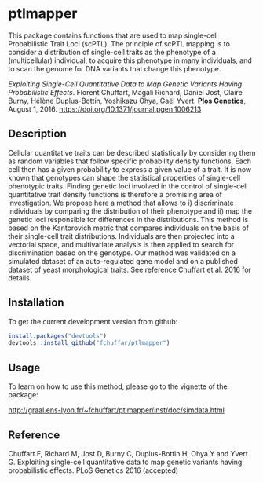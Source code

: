 # ptlmapper
This package contains functions that are used to map single-cell Probabilistic Trait Loci (scPTL). The principle of scPTL mapping is to consider a distribution of single-cell traits as the phenotype of a (multicellular) individual, to acquire this phenotype in many individuals, and to scan the genome for DNA variants that change this phenotype.

*Exploiting Single-Cell Quantitative Data to Map Genetic Variants Having Probabilistic Effects*. 
Florent Chuffart, Magali Richard, Daniel Jost, Claire Burny, Hélène Duplus-Bottin, Yoshikazu Ohya, Gaël Yvert.
**Plos Genetics**, August 1, 2016. 
https://doi.org/10.1371/journal.pgen.1006213


## Description

Cellular quantitative traits can be described statistically by considering them as random variables that follow specific probability density functions. Each cell then has a given probability to express a given value of a trait. It is now known that genotypes can shape the statistical properties of single-cell phenotypic traits. Finding genetic loci involved in the control of single-cell quantitative trait density functions is therefore a promising area of investigation. We propose here a method that allows to i) discriminate individuals by comparing the distribution of their phenotype and ii) map the genetic loci responsible for differences in the distributions. This method is based on the Kantorovich metric that compares individuals on the basis of their single-cell trait distributions. Individuals are then projected into a vectorial space, and multivariate analysis is then applied to search for discrimination based on the genotype. Our method was validated on a simulated dataset of an auto-regulated gene model and on a published dataset of yeast morphological traits. See reference Chuffart et al. 2016 for details.
  
## Installation

To get the current development version from github:

```R
install.packages("devtools")
devtools::install_github("fchuffar/ptlmapper")
```

## Usage

To learn on how to use this method, please go to the vignette of the package: 

http://graal.ens-lyon.fr/~fchuffart/ptlmapper/inst/doc/simdata.html


## Reference

Chuffart F, Richard M, Jost D, Burny C, Duplus-Bottin H, Ohya Y and Yvert G. Exploiting single-cell quantitative data to map genetic variants having probabilistic effects. PLoS Genetics 2016 (accepted)
